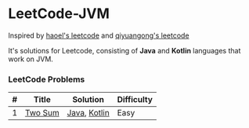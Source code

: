 LeetCode-JVM
========

Inspired by [haoel's leetcode](https://github.com/haoel/leetcode) and [qiyuangong's leetcode](https://github.com/qiyuangong/leetcode)

It's solutions for Leetcode, consisting of **Java** and **Kotlin** languages that work on JVM.

### LeetCode Problems



| # | Title | Solution | Difficulty |
|---| ----- | -------- | ---------- |
|1|[Two Sum](https://leetcode.com/problems/two-sum/) | [Java](./java/0001_TWO_SUM.java),  [Kotlin](kotlin/0001_TWO_SUM.kt)|Easy|
